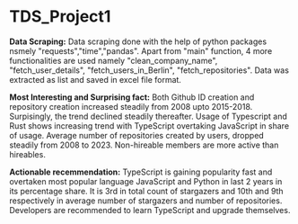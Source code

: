 # TDS_Project1

**Data Scraping:**
Data scraping done with the help of python packages nsmely "requests","time","pandas". Apart from "main" function, 4 more functionalities are used namely "clean_company_name", "fetch_user_details", "fetch_users_in_Berlin", "fetch_repositories". Data was extracted as list and saved in excel file format.
  
**Most Interesting and Surprising fact:**
Both Github ID creation and repository creation increased steadily from 2008 upto 2015-2018. Surpisingly, the trend declined steadily thereafter. Usage of Typescript and Rust shows increasing trend with TypeScript overtaking JavaScript in share of usage. Average number of repositories created by users, dropped steadily from 2008 to 2023. Non-hireable members are more active than hireables.

**Actionable recemmendation:**
TypeScript is gaining popularity fast and overtaken most popular language JavaScript and Python in last 2 years in its percentage share. It is 3rd in total count of stargazers and 10th and 9th respectively in average number of stargazers and number of repositories. Developers are recommended to learn TypeScript and upgrade themselves.
